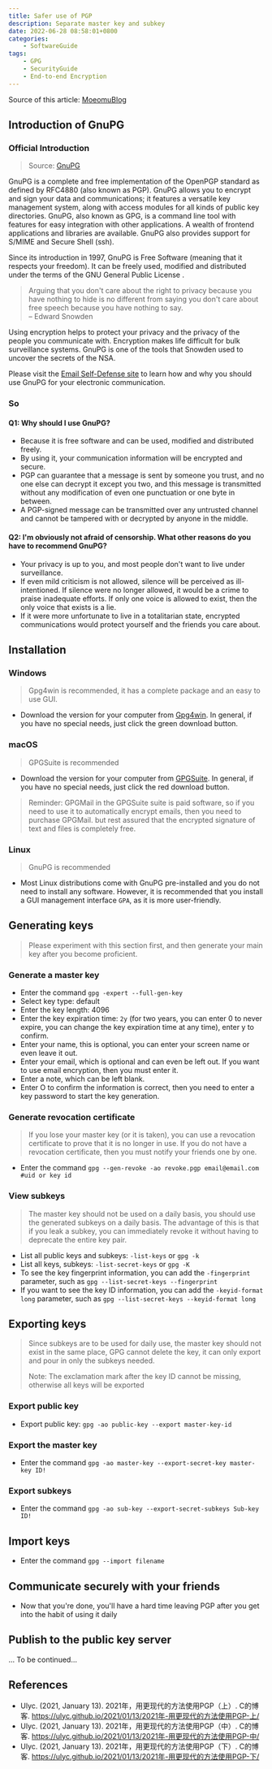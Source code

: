```yaml
---
title: Safer use of PGP
description: Separate master key and subkey
date: 2022-06-28 08:58:01+0800
categories:
    - SoftwareGuide
tags:
    - GPG
    - SecurityGuide
    - End-to-end Encryption
---
```


Source of this article: [MoeomuBlog](/posts/safer-use-of-pgp/)

## Introduction of GnuPG

### Official Introduction

> Source: [GnuPG](https://www.gnupg.org/)

GnuPG is a complete and free implementation of the OpenPGP standard as defined by RFC4880 (also known as PGP). GnuPG allows you to encrypt and sign your data and communications; it features a versatile key management system, along with access modules for all kinds of public key directories. GnuPG, also known as GPG, is a command line tool with features for easy integration with other applications. A wealth of frontend applications and libraries are available. GnuPG also provides support for S/MIME and Secure Shell (ssh).

Since its introduction in 1997, GnuPG is Free Software (meaning that it respects your freedom). It can be freely used, modified and distributed under the terms of the GNU General Public License .

> Arguing that you don't care about the right to privacy because you have nothing to hide is no different from saying you don't care about free speech because you have nothing to say.  
> – Edward Snowden

Using encryption helps to protect your privacy and the privacy of the people you communicate with. Encryption makes life difficult for bulk surveillance systems. GnuPG is one of the tools that Snowden used to uncover the secrets of the NSA.

Please visit the [Email Self-Defense site]((https://emailselfdefense.fsf.org/en/)) to learn how and why you should use GnuPG for your electronic communication.

### So

#### Q1: Why should I use GnuPG?

- Because it is free software and can be used, modified and distributed freely.
- By using it, your communication information will be encrypted and secure.
- PGP can guarantee that a message is sent by someone you trust, and no one else can decrypt it except you two, and this message is transmitted without any modification of even one punctuation or one byte in between.
- A PGP-signed message can be transmitted over any untrusted channel and cannot be tampered with or decrypted by anyone in the middle.

#### Q2: I'm obviously not afraid of censorship. What other reasons do you have to recommend GnuPG?

- Your privacy is up to you, and most people don't want to live under surveillance.
- If even mild criticism is not allowed, silence will be perceived as ill-intentioned. If silence were no longer allowed, it would be a crime to praise inadequate efforts. If only one voice is allowed to exist, then the only voice that exists is a lie.
- If it were more unfortunate to live in a totalitarian state, encrypted communications would protect yourself and the friends you care about.

## Installation

### Windows

> Gpg4win is recommended, it has a complete package and an easy to use GUI.

- Download the version for your computer from [Gpg4win](https://gpg4win.org/download.html). In general, if you have no special needs, just click the green download button.

### macOS

> GPGSuite is recommended

- Download the version for your computer from [GPGSuite](https://gpgtools.org). In general, if you have no special needs, just click the red download button.

> Reminder: GPGMail in the GPGSuite suite is paid software, so if you need to use it to automatically encrypt emails, then you need to purchase GPGMail. but rest assured that the encrypted signature of text and files is completely free.

### Linux

> GnuPG is recommended

- Most Linux distributions come with GnuPG pre-installed and you do not need to install any software. However, it is recommended that you install a GUI management interface `GPA`, as it is more user-friendly.

## Generating keys

> Please experiment with this section first, and then generate your main key after you become proficient.

### Generate a master key

- Enter the command `gpg -expert --full-gen-key`
- Select key type: default
- Enter the key length: 4096
- Enter the key expiration time: `2y` (for two years, you can enter 0 to never expire, you can change the key expiration time at any time), enter y to confirm.
- Enter your name, this is optional, you can enter your screen name or even leave it out.
- Enter your email, which is optional and can even be left out. If you want to use email encryption, then you must enter it.
- Enter a note, which can be left blank.
- Enter O to confirm the information is correct, then you need to enter a key password to start the key generation.

### Generate revocation certificate

> If you lose your master key (or it is taken), you can use a revocation certificate to prove that it is no longer in use. If you do not have a revocation certificate, then you must notify your friends one by one.

- Enter the command `gpg --gen-revoke -ao revoke.pgp email@email.com #uid or key id`

### View subkeys

> The master key should not be used on a daily basis, you should use the generated subkeys on a daily basis. The advantage of this is that if you leak a subkey, you can immediately revoke it without having to deprecate the entire key pair.

- List all public keys and subkeys: `-list-keys` or `gpg -k`
- List all keys, subkeys: `-list-secret-keys` or `gpg -K`
- To see the key fingerprint information, you can add the `-fingerprint` parameter, such as `gpg --list-secret-keys --fingerprint`
- If you want to see the key ID information, you can add the `-keyid-format long` parameter, such as `gpg --list-secret-keys --keyid-format long`

## Exporting keys

> Since subkeys are to be used for daily use, the master key should not exist in the same place, GPG cannot delete the key, it can only export and pour in only the subkeys needed.
>
> Note: The exclamation mark after the key ID cannot be missing, otherwise all keys will be exported

### Export public key

- Export public key: `gpg -ao public-key --export master-key-id`

### Export the master key

- Enter the command `gpg -ao master-key --export-secret-key master-key ID!`

### Export subkeys

- Enter the command `gpg -ao sub-key --export-secret-subkeys Sub-key ID!`

## Import keys

- Enter the command `gpg --import filename`

## Communicate securely with your friends

- Now that you're done, you'll have a hard time leaving PGP after you get into the habit of using it daily

## Publish to the public key server

... To be continued...

## References

- Ulyc. (2021, January 13). 2021年，用更现代的方法使用PGP（上）. C的博客. <https://ulyc.github.io/2021/01/13/2021年-用更现代的方法使用PGP-上/>
- Ulyc. (2021, January 13). 2021年，用更现代的方法使用PGP（中）. C的博客. <https://ulyc.github.io/2021/01/13/2021年-用更现代的方法使用PGP-中/>
- Ulyc. (2021, January 13). 2021年，用更现代的方法使用PGP（下）. C的博客. <https://ulyc.github.io/2021/01/13/2021年-用更现代的方法使用PGP-下/>
